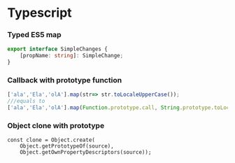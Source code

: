 # Typescript
### Typed ES5 map
```TypeScript
export interface SimpleChanges {
    [propName: string]: SimpleChange;
}
```

### Callback with prototype function
```TypeScript
['ala','Ela','olA'].map(str=> str.toLocaleUpperCase());
///equals to
['ala','Ela','olA'].map(Function.prototype.call, String.prototype.toLocaleUpperCase);
```
### Object clone with prototype
```
const clone = Object.create(
    Object.getPrototypeOf(source),
    Object.getOwnPropertyDescriptors(source));
```
